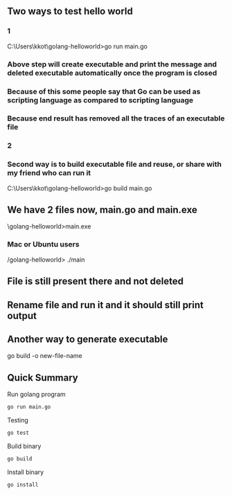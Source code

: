 ## Two ways to test hello world
### 1
C:\Users\kkot\golang-helloworld>go run main.go

### Above step will create executable and print the message and deleted executable automatically once the program is closed
### Because of this some people say that Go can be used as scripting language as compared to scripting language 
### Because end result has removed all the traces of an executable file

### 2 
### Second way is to build executable file and reuse, or share with my friend who can run it

C:\Users\kkot\golang-helloworld>go build main.go

## We have 2 files now, main.go and main.exe
\golang-helloworld>main.exe

### Mac or Ubuntu users
/golang-helloworld> ./main

## File is still present there and not deleted
## Rename file and run it and it should still print output

## Another way to generate executable
go build -o new-file-name


## Quick Summary

Run golang program

```bash
go run main.go
```

Testing

```bash
go test
```

Build binary

```bash
go build
```

Install binary

```bash
go install
```

